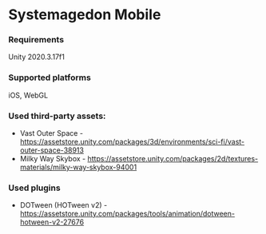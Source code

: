# Systemagedon Mobile

### Requirements
Unity 2020.3.17f1

### Supported platforms
iOS, WebGL

### Used third-party assets:
- Vast Outer Space - https://assetstore.unity.com/packages/3d/environments/sci-fi/vast-outer-space-38913
- Milky Way Skybox - https://assetstore.unity.com/packages/2d/textures-materials/milky-way-skybox-94001

### Used plugins
- DOTween (HOTween v2) - https://assetstore.unity.com/packages/tools/animation/dotween-hotween-v2-27676
